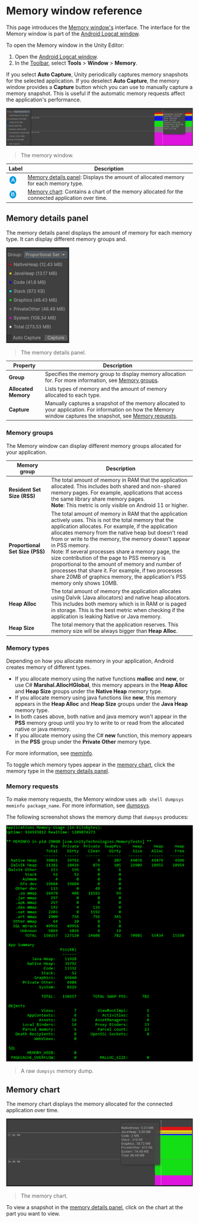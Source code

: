 # Memory window reference

This page introduces the [Memory window's](memory-window-reference.md) interface. The interface for the Memory window is part of the [Android Logcat window](android-logcat-window.md).

To open the Memory window in the Unity Editor:

1. Open the [Android Logcat window](android-logcat-window.md).
2. In the [Toolbar](android-logcat-window-reference.md#toolbar), select **Tools** > **Window** > **Memory**.

If you select **Auto Capture**, Unity periodically captures memory snapshots for the selected application. If you deselect **Auto Capture**, the memory window provides a **Capture** button which you can use to manually capture a memory snapshot. This is useful if the automatic memory requests affect the application's performance.

![](images/MemoryWindow.png)
> The memory window.

| **Label**               | **Description**                                              |
| ----------------------- | ------------------------------------------------------------ |
| ![](images/label-a.png) | [Memory details panel](#memory-details-panel): Displays the amount of allocated memory for each memory type. |
| ![](images/label-b.png) | [Memory chart](#memory-chart): Contains a chart of the memory allocated for the connected application over time. |

## Memory details panel

The memory details panel displays the amount of memory for each memory type. It can display different memory groups and.

![](images/memory-window-details-panel.png)
> The memory details panel.

| **Property**         | **Description**                                              |
| -------------------- | ------------------------------------------------------------ |
| **Group**            | Specifies the memory group to display memory allocation for. For more information, see [Memory groups](#memory-groups). |
| **Allocated Memory** | Lists types of memory and the amount of memory allocated to each type. |
| **Capture**          | Manually captures a snapshot of the memory allocated to your application. For information on how the Memory window captures the snapshot, see [Memory requests](#memory-requests). |

### Memory groups

The Memory window can display different memory groups allocated for your application.

| **Memory group**                | **Description**                                              |
| ------------------------------- | ------------------------------------------------------------ |
| **Resident Set Size (RSS)**     | The total amount of memory in RAM that the application allocated. This includes both shared and non-shared memory pages. For example, applications that access the same library share memory pages.<br/> **Note**: This metric is only visible on Android 11 or higher. |
| **Proportional Set Size (PSS)** | The total amount of memory in RAM that the application actively uses. This is not the total memory that the application allocates. For example, if the application allocates memory from the native heap but doesn't read from or write to the memory, the memory doesn't appear in PSS memory.<br/> Note: If several processes share a memory page, the size contribution of the page to PSS memory is proportional to the amount of memory and number of processes that share it. For example, if two processes share 20MB of graphics memory, the application's PSS memory only shows 10MB. |
| **Heap Alloc**                  | The total amount of memory the application allocates using Dalvik (Java allocators) and native heap allocators. This includes both memory which is in RAM or is paged in storage. This is the best metric when checking if the application is leaking Native or Java memory. |
| **Heap Size**                   | The total memory that the application reserves. This memory size will be always bigger than **Heap Alloc**. |

### Memory types

Depending on how you allocate memory in your application, Android creates memory of different types.

* If you allocate memory using the native functions **malloc** and **new**, or use C# **Marshal.AllocHGlobal**, this memory appears in the **Heap Alloc** and **Heap Size** groups under the **Native Heap** memory type.
* If you allocate memory using java functions like **new**, this memory appears in the **Heap Alloc** and **Heap Size** groups under the **Java Heap** memory type.
* In both cases above, both native and java memory won't appear in the **PSS** memory group until you try to write to or read from the allocated native or java memory.
* If you allocate memory using the C# **new** function, this memory appears in the **PSS** group under the **Private Other** memory type.

For more information, see [meminfo](https://developer.android.com/studio/command-line/dumpsys#meminfo).

To toggle which memory types appear in the [memory chart](#memory-chart), click the memory type in the [memory details panel](#memory-details-panel).

### Memory requests

To make memory requests, the Memory window uses `adb shell dumpsys meminfo package_name`. For more information, see [dumpsys](https://developer.android.com/studio/command-line/dumpsys#meminfo).

The following screenshot shows the memory dump that `dumpsys` produces:

![](images/MemoryDump.png)
> A raw `dumpsys` memory dump.

## Memory chart

The memory chart displays the memory allocated for the connected application over time.

 ![](images/MemoryWindowChart.png)
> The memory chart.

To view a snapshot in the [memory details panel](#memory-details-panel), click on the chart at the part you want to view.
